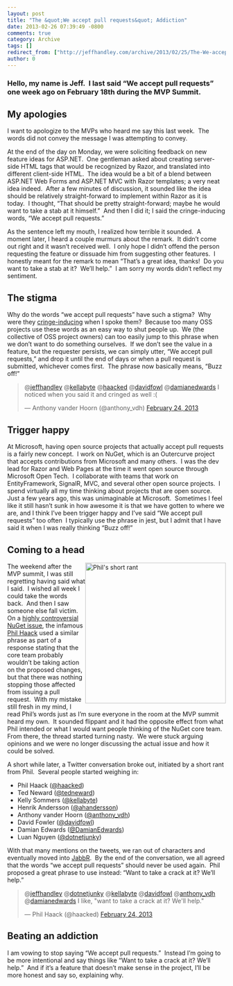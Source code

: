 ```yaml
---
layout: post
title: "The &quot;We accept pull requests&quot; Addiction"
date: 2013-02-26 07:39:49 -0800
comments: true
category: Archive
tags: []
redirect_from: ["http://jeffhandley.com/archive/2013/02/25/The-We-accept-pull-requests-Addiction.aspx", "http://jeffhandley.com/archive/2013/02/25/the-we-accept-pull-requests-addiction.aspx"].aspx
author: 0
---
```

<!-- more -->
<h3>Hello, my name is Jeff.  I last said “We accept pull requests” one week ago on February 18th during the MVP Summit.</h3>  <h2>My apologies</h2>  <p>I want to apologize to the MVPs who heard me say this last week.  The words did not convey the message I was attempting to convey.</p>  <p>At the end of the day on Monday, we were soliciting feedback on new feature ideas for ASP.NET.  One gentleman asked about creating server-side HTML tags that would be recognized by Razor, and translated into different client-side HTML.  The idea would be a bit of a blend between ASP.NET Web Forms and ASP.NET MVC with Razor templates; a very neat idea indeed.  After a few minutes of discussion, it sounded like the idea should be relatively straight-forward to implement within Razor as it is today.  I thought, “That should be pretty straight-forward; maybe he would want to take a stab at it himself.”  And then I did it; I said the cringe-inducing words, “We accept pull requests.”</p>  <p>As the sentence left my mouth, I realized how terrible it sounded.  A moment later, I heard a couple murmurs about the remark.  It didn’t come out right and it wasn’t received well.  I only hope I didn’t offend the person requesting the feature or dissuade him from suggesting other features.  I honestly meant for the remark to mean “That’s a great idea, thanks!  Do you want to take a stab at it?  We’ll help.”  I am sorry my words didn’t reflect my sentiment.</p>  <h2>The stigma</h2>  <p>Why do the words “we accept pull requests” have such a stigma?  Why were they <a href="https://twitter.com/anthony_vdh/status/305570942724231168" target="_blank">cringe-inducing</a> when I spoke them?  Because too many OSS projects use these words as an easy way to shut people up.  We (the collective of OSS project owners) can too easily jump to this phrase when we don’t want to do something ourselves.  If we don’t see the value in a feature, but the requester persists, we can simply utter, “We accept pull requests,” and drop it until the end of days or when a pull request is submitted, whichever comes first.  The phrase now basically means, “Buzz off!”</p>

<blockquote class="twitter-tweet"><p>@<a href="https://twitter.com/jeffhandley">jeffhandley</a> @<a href="https://twitter.com/kellabyte">kellabyte</a> @<a href="https://twitter.com/haacked">haacked</a> @<a href="https://twitter.com/davidfowl">davidfowl</a> @<a href="https://twitter.com/damianedwards">damianedwards</a> I noticed when you said it and cringed as well :(</p>— Anthony vander Hoorn (@anthony_vdh) <a href="https://twitter.com/anthony_vdh/status/305570942724231168">February 24, 2013</a></blockquote>
<script async="" src="//platform.twitter.com/widgets.js" charset="utf-8"></script>

<h2>Trigger happy</h2>  <p>At Microsoft, having open source projects that actually accept pull requests is a fairly new concept.  I work on NuGet, which is an Outercurve project that accepts contributions from Microsoft and many others.  I was the dev lead for Razor and Web Pages at the time it went open source through Microsoft Open Tech.  I collaborate with teams that work on EntityFramework, SignalR, MVC, and several other open source projects.  I spend virtually all my time thinking about projects that are open source.  Just a few years ago, this was unimaginable at Microsoft.  Sometimes I feel like it still hasn’t sunk in how awesome it is that we have gotten to where we are, and I think I’ve been trigger happy and I’ve said “We accept pull requests” too often  I typically use the phrase in jest, but I admit that I have said it when I was really thinking “Buzz off!”</p>  <h2>Coming to a head</h2>  <p><a title="View the start of the twitter conversation" href="https://twitter.com/haacked/status/305517043237662721" target="_blank"><img title="Phil's short rant" style="border-left-width: 0px; border-right-width: 0px; border-bottom-width: 0px; margin-left: 0px; display: inline; border-top-width: 0px; margin-right: 0px" border="0" alt="Phil's short rant" align="right" src="http://jeffhandley.com/images/jeffhandley_com/WindowsLiveWriter/DirtyWordsWeacceptpullrequests_F213/image_3.png" width="324" /></a>The weekend after the MVP summit, I was still regretting having said what I said.  I wished all week I could take the words back.  And then I saw someone else fall victim.  On a <a href="https://github.com/NuGet/NuGetGallery/issues/807">highly controversial NuGet issue</a>, the infamous <a href="http://haacked.com" target="_blank">Phil Haack</a> used a similar phrase as part of a response stating that the core team probably wouldn’t be taking action on the proposed changes, but that there was nothing stopping those affected from issuing a pull request.  With my mistake still fresh in my mind, I read Phil’s words just as I’m sure everyone in the room at the MVP summit heard my own.  It sounded flippant and it had the opposite effect from what Phil intended or what I would want people thinking of the NuGet core team.  From there, the thread started turning nasty.  We were stuck arguing opinions and we were no longer discussing the actual issue and how it could be solved.</p>  <p>A short while later, a Twitter conversation broke out, initiated by a short rant from Phil.  Several people started weighing in:</p>  <ul>   <li>Phil Haack (<a href="http://twitter.com/haacked" target="_blank">@haacked</a>) </li>    <li>Ted Neward (<a href="http://twitter.com/tedneward" target="_blank">@tedneward</a>) </li>    <li>Kelly Sommers (<a href="http://twitter.com/kellabyte" target="_blank">@kellabyte</a>) </li>    <li>Henrik Andersson (<a href="http://twitter.com/ahandersson" target="_blank">@ahandersson</a>) </li>    <li>Anthony vander Hoorn ‏(<a href="http://twitter.com/anthony_vdh" target="_blank">@anthony_vdh</a>) </li>    <li>David Fowler (<a href="http://twitter.com/davidfowl" target="_blank">@davidfowl</a>) </li>    <li>Damian Edwards (<a href="http://twitter.com/DamianEdwards" target="_blank">@DamianEdwards</a>) </li>    <li>Luan Nguyen (<a href="http://twitter.com/dotnetjunky" target="_blank">@dotnetjunky</a>) </li> </ul>  <p>With that many mentions on the tweets, we ran out of characters and eventually moved into <a href="https://jabbr.net/#/rooms/oss" target="_blank">JabbR</a>.  By the end of the conversation, we all agreed that the words “we accept pull requests” should never be used again.  Phil proposed a great phrase to use instead: “Want to take a crack at it? We’ll help.”</p>

<blockquote class="twitter-tweet"><p>@<a href="https://twitter.com/jeffhandley">jeffhandley</a> @<a href="https://twitter.com/dotnetjunky">dotnetjunky</a> @<a href="https://twitter.com/kellabyte">kellabyte</a> @<a href="https://twitter.com/davidfowl">davidfowl</a> @<a href="https://twitter.com/anthony_vdh">anthony_vdh</a> @<a href="https://twitter.com/damianedwards">damianedwards</a> I like, "want to take a crack at it? We'll help."</p>— Phil Haack (@haacked) <a href="https://twitter.com/haacked/status/305571607613673472">February 24, 2013</a></blockquote>
<script async="" src="//platform.twitter.com/widgets.js" charset="utf-8"></script>

<h2>Beating an addiction</h2>  <p>I am vowing to stop saying “We accept pull requests.”  Instead I’m going to be more intentional and say things like “Want to take a crack at it? We’ll help.”  And if it’s a feature that doesn’t make sense in the project, I’ll be more honest and say so, explaining why.</p>

